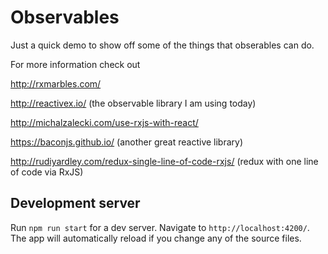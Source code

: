 # Observables

Just a quick demo to show off some of the things that obserables can do.

For more information check out

http://rxmarbles.com/

http://reactivex.io/ (the observable library I am using today)

http://michalzalecki.com/use-rxjs-with-react/

https://baconjs.github.io/ (another great reactive library)

http://rudiyardley.com/redux-single-line-of-code-rxjs/ (redux with one line of code via RxJS)

## Development server

Run `npm run start` for a dev server. Navigate to `http://localhost:4200/`. The app will automatically reload if you change any of the source files.
